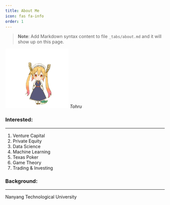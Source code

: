 ```yaml
---
title: About Me
icon: fas fa-info
order: 1
---
```



> **Note**: Add Markdown syntax content to file `_tabs/about.md` and it will show up on this page.

![img-description](/images/tohru.gif)
_Tohru_

### Interested:
---
1. Venture Capital
2. Private Equity
3. Data Science
4. Machine Learning
5. Texas Poker
6. Game Theory
7. Trading & Investing 

### Background:
---
Nanyang Technological University
